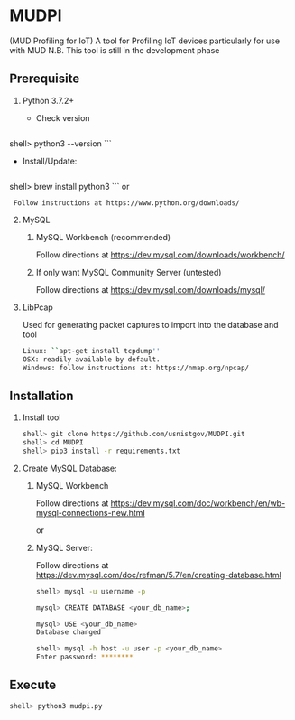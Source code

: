 # MUDPI
(MUD Profiling for IoT)
A tool for Profiling IoT devices particularly for use with MUD
N.B. This tool is still in the development phase

## Prerequisite
1. Python 3.7.2+

   * Check version
     ```sh
shell> python3 --version
     ```
   * Install/Update:
     ```sh
shell> brew install python3
     ```
     or

     Follow instructions at https://www.python.org/downloads/

2. MySQL
   1. MySQL Workbench (recommended)

      Follow directions at https://dev.mysql.com/downloads/workbench/    

   2. If only want MySQL Community Server (untested)

      Follow directions at https://dev.mysql.com/downloads/mysql/


3. LibPcap

   Used for generating packet captures to import into the database and tool 
   ```sh
   Linux: ``apt-get install tcpdump''
   OSX: readily available by default.
   Windows: follow instructions at: https://nmap.org/npcap/
   ```

## Installation

1. Install tool
   ```sh
   shell> git clone https://github.com/usnistgov/MUDPI.git
   shell> cd MUDPI
   shell> pip3 install -r requirements.txt
   ```

1. Create MySQL Database:

   1. MySQL Workbench

      Follow directions at https://dev.mysql.com/doc/workbench/en/wb-mysql-connections-new.html

      or

   2. MySQL Server:

      Follow directions at https://dev.mysql.com/doc/refman/5.7/en/creating-database.html

      ```sh
      shell> mysql -u username -p

      mysql> CREATE DATABASE <your_db_name>;

      mysql> USE <your_db_name>
      Database changed

      shell> mysql -h host -u user -p <your_db_name>
      Enter password: ********
      ```

## Execute
```sh
shell> python3 mudpi.py
```